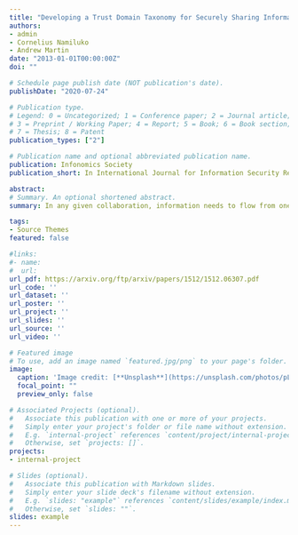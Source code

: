 ```yaml
---
title: "Developing a Trust Domain Taxonomy for Securely Sharing Information Among Others"
authors:
- admin
- Cornelius Namiluko
- Andrew Martin
date: "2013-01-01T00:00:00Z"
doi: ""

# Schedule page publish date (NOT publication's date).
publishDate: "2020-07-24"

# Publication type.
# Legend: 0 = Uncategorized; 1 = Conference paper; 2 = Journal article;
# 3 = Preprint / Working Paper; 4 = Report; 5 = Book; 6 = Book section;
# 7 = Thesis; 8 = Patent
publication_types: ["2"]

# Publication name and optional abbreviated publication name.
publication: Infonomics Society
publication_short: In International Journal for Information Security Research (IJISR)

abstract: 
# Summary. An optional shortened abstract.
summary: In any given collaboration, information needs to flow from one participant to another. While participants may be interested in sharing information with one another, it is often necessary for them to establish the impact of sharing certain kinds of information. This is because certain information could have detrimental effects when it ends up in wrong hands. For this reason, any would-be participant in a collaboration may need to establish the guarantees that the collaboration provides, in terms of protecting sensitive information, before joining the collaboration as well as evaluating the impact of sharing a given piece of information with a given set of entities. The concept of a trust domains aims at managing trust-related issues in information sharing. It is essential for enabling efficient collaborations. Therefore, this research attempts to develop a taxonomy for trust domains with measurable trust characteristics, which provides security-enhanced, distributed containers for the next generation of composite electronic services for supporting collaboration and data exchange within and across multiple organisations. Then the developed taxonomy is applied to possible scenarios (eg Health Care Service Scenario and ConfiChair Scenario), in which the concept of trust domains could be useful.

tags:
- Source Themes
featured: false

#links:
#- name: 
#  url: 
url_pdf: https://arxiv.org/ftp/arxiv/papers/1512/1512.06307.pdf
url_code: ''
url_dataset: ''
url_poster: ''
url_project: ''
url_slides: ''
url_source: ''
url_video: ''

# Featured image
# To use, add an image named `featured.jpg/png` to your page's folder. 
image:
  caption: 'Image credit: [**Unsplash**](https://unsplash.com/photos/pLCdAaMFLTE)'
  focal_point: ""
  preview_only: false

# Associated Projects (optional).
#   Associate this publication with one or more of your projects.
#   Simply enter your project's folder or file name without extension.
#   E.g. `internal-project` references `content/project/internal-project/index.md`.
#   Otherwise, set `projects: []`.
projects:
- internal-project

# Slides (optional).
#   Associate this publication with Markdown slides.
#   Simply enter your slide deck's filename without extension.
#   E.g. `slides: "example"` references `content/slides/example/index.md`.
#   Otherwise, set `slides: ""`.
slides: example
---
```



